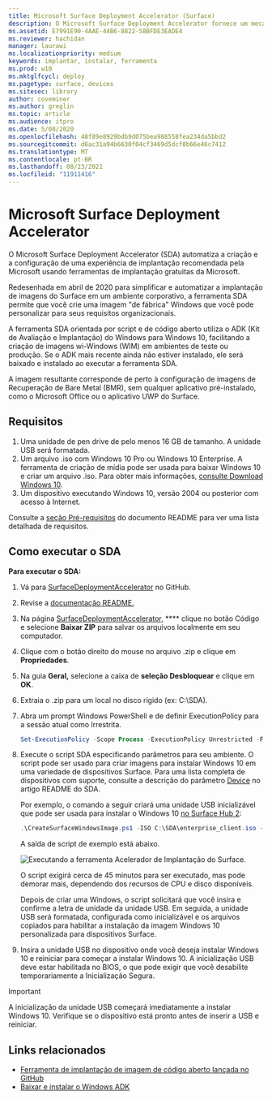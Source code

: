 ```yaml
---
title: Microsoft Surface Deployment Accelerator (Surface)
description: O Microsoft Surface Deployment Accelerator fornece um mecanismo de implantação simples e rápido para que as organizações refaçam imagens de dispositivos Surface.
ms.assetid: E7991E90-4AAE-44B6-8822-58BFDE3EADE4
ms.reviewer: hachidan
manager: laurawi
ms.localizationpriority: medium
keywords: implantar, instalar, ferramenta
ms.prod: w10
ms.mktglfcycl: deploy
ms.pagetype: surface, devices
ms.sitesec: library
author: coveminer
ms.author: greglin
ms.topic: article
ms.audience: itpro
ms.date: 5/08/2020
ms.openlocfilehash: 48f89e8929bdb9d075bea988558fea234da5bbd2
ms.sourcegitcommit: d6ac31a94b6630f04cf3469d5dcf8b66e46c7412
ms.translationtype: MT
ms.contentlocale: pt-BR
ms.lasthandoff: 08/23/2021
ms.locfileid: "11911416"
---
```

# <a name="microsoft-surface-deployment-accelerator"></a>Microsoft Surface Deployment Accelerator

O Microsoft Surface Deployment Accelerator (SDA) automatiza a criação e a configuração de uma experiência de implantação recomendada pela Microsoft usando ferramentas de implantação gratuitas da Microsoft.

Redesenhada em abril de 2020 para simplificar e automatizar a implantação de imagens do Surface em um ambiente corporativo, a ferramenta SDA permite que você crie uma imagem "de fábrica" Windows que você pode personalizar para seus requisitos organizacionais.

A ferramenta SDA orientada por script e de código aberto utiliza o ADK (Kit de Avaliação e Implantação) do Windows para Windows 10, facilitando a criação de imagens wi-Windows (WIM) em ambientes de teste ou produção. Se o ADK mais recente ainda não estiver instalado, ele será baixado e instalado ao executar a ferramenta SDA.

A imagem resultante corresponde de perto à configuração de imagens de Recuperação de Bare Metal (BMR), sem qualquer aplicativo pré-instalado, como o Microsoft Office ou o aplicativo UWP do Surface.

## <a name="requirements"></a>Requisitos

1. Uma unidade de pen drive de pelo menos 16 GB de tamanho. A unidade USB será formatada.
2. Um arquivo .iso com Windows 10 Pro ou Windows 10 Enterprise. A ferramenta de criação de mídia pode ser usada para baixar Windows 10 e criar um arquivo .iso. Para obter mais informações, [consulte Download Windows 10](https://www.microsoft.com/software-download/windows10).
3. Um dispositivo executando Windows 10, versão 2004 ou posterior com acesso à Internet.

Consulte a [seção Pré-requisitos](https://github.com/microsoft/SurfaceDeploymentAccelerator/blob/master/README.md#prerequisites) do documento README para ver uma lista detalhada de requisitos.

## <a name="how-to-run-the-sda"></a>Como executar o SDA

**Para executar o SDA:**

1. Vá para [SurfaceDeploymentAccelerator](https://github.com/microsoft/SurfaceDeploymentAccelerator) no GitHub. 
2. Revise a [documentação README.](https://github.com/microsoft/SurfaceDeploymentAccelerator/blob/master/README.md)
3. Na página [SurfaceDeploymentAccelerator,](https://github.com/microsoft/SurfaceDeploymentAccelerator) **** clique no botão Código e selecione **Baixar ZIP** para salvar os arquivos localmente em seu computador.
4. Clique com o botão direito do mouse no arquivo .zip e clique em **Propriedades**.
5. Na guia **Geral,** selecione a caixa de **seleção Desbloquear** e clique em **OK**.
6. Extraia o .zip para um local no disco rígido (ex: C:\SDA).
7. Abra um prompt Windows PowerShell e de definir ExecutionPolicy para a sessão atual como Irrestrita.

    ```powershell
    Set-ExecutionPolicy -Scope Process -ExecutionPolicy Unrestricted -Force
    ```
8. Execute o script SDA especificando parâmetros para seu ambiente. O script pode ser usado para criar imagens para instalar Windows 10 em uma variedade de dispositivos Surface. Para uma lista completa de dispositivos com suporte, consulte a descrição do parâmetro [Device](https://github.com/microsoft/SurfaceDeploymentAccelerator/blob/master/README.md#full-parameter-documentation) no artigo README do SDA. 

    Por exemplo, o comando a seguir criará uma unidade USB inicializável que pode ser usada para instalar o Windows 10 [no Surface Hub 2](https://docs.microsoft.com/surface-hub/surface-hub-2s-migrate-os):

    ```powershell
    .\CreateSurfaceWindowsImage.ps1 -ISO C:\SDA\enterprise_client.iso -OSSKU Enterprise -DestinationFolder C:\Output -Device SurfaceHub2 -CreateUSB $True
    ```
    A saída de script de exemplo está abaixo.

   ![Executando a ferramenta Acelerador de Implantação do Surface.](images/sda1.png)

    O script exigirá cerca de 45 minutos para ser executado, mas pode demorar mais, dependendo dos recursos de CPU e disco disponíveis. 

    Depois de criar uma Windows, o script solicitará que você insira e confirme a letra de unidade da unidade USB. Em seguida, a unidade USB será formatada, configurada como inicializável e os arquivos copiados para habilitar a instalação da imagem Windows 10 personalizada para dispositivos Surface.

9. Insira a unidade USB no dispositivo onde você deseja instalar Windows 10 e reiniciar para começar a instalar Windows 10. A inicialização USB deve estar habilitada no BIOS, o que pode exigir que você desabilite temporariamente a Inicialização Segura.

> [!IMPORTANT]
> A inicialização da unidade USB começará imediatamente a instalar Windows 10. Verifique se o dispositivo está pronto antes de inserir a USB e reiniciar. 

## <a name="related-links"></a>Links relacionados

 - [Ferramenta de implantação de imagem de código aberto lançada no GitHub](https://techcommunity.microsoft.com/t5/surface-it-pro-blog/open-source-image-deployment-tool-released-on-github/ba-p/1314115)
 - [Baixar e instalar o Windows ADK](https://docs.microsoft.com/windows-hardware/get-started/adk-install)
